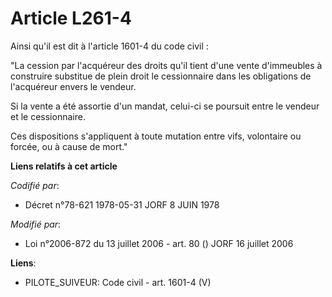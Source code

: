 # Article L261-4

Ainsi qu'il est dit à l'article 1601-4 du code civil : 

"La cession par l'acquéreur des droits qu'il tient d'une vente d'immeubles à construire substitue de plein droit le
cessionnaire dans les obligations de l'acquéreur envers le vendeur. 

Si la vente a été assortie d'un mandat, celui-ci se poursuit entre le vendeur et le cessionnaire. 

Ces dispositions s'appliquent à toute mutation entre vifs, volontaire ou forcée, ou à cause de mort."

**Liens relatifs à cet article**

_Codifié par_:

  - Décret n°78-621 1978-05-31 JORF 8 JUIN 1978

_Modifié par_:

  - Loi n°2006-872 du 13 juillet 2006 - art. 80 () JORF 16 juillet 2006

**Liens**:

  - PILOTE_SUIVEUR: Code civil - art. 1601-4 (V)

